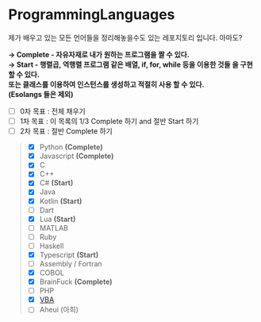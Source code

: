 # ProgrammingLanguages
제가 배우고 있는 모든 언어들을 정리해놓을수도 있는 레포지토리 입니다. 아마도?

**→ Complete - 자유자재로 내가 원하는 프로그램을 짤 수 있다. <br>
→ Start - 행렬곱, 역행렬 프로그램 같은 배열, if, for, while 등을 이용한 것들 을 구현 할 수 있다.<br>
          또는 클래스를 이용하여 인스턴스를 생성하고 적절히 사용 할 수 있다. <br>
(Esolangs 들은 제외)**

- [ ] 0차 목표 : 전체 채우기 <br>
- [ ] 1차 목표 : 이 목록의 1/3 Complete 하기 and 절반 Start 하기 <br>
- [ ] 2차 목표 : 절반 Complete 하기 <br>

> - [X] Python **(Complete)** <br>
> - [X] Javascript **(Complete)** <br>
> - [X] C <br>
> - [X] C++ <br>
> - [X] C# **(Start)** <br>
> - [X] Java <br>
> - [X] Kotlin **(Start)** <br>
> - [ ] Dart <br>
> - [X] Lua **(Start)** <br>
> - [ ] MATLAB <br>
> - [ ] Ruby <br>
> - [ ] Haskell <br>
> - [X] Typescript **(Start)** <br>
> - [ ] Assembly / Fortran <br>
> - [X] COBOL <br>
> - [X] BrainFuck **(Complete)** <br>
> - [ ] PHP <br>
> - [X] [VBA](https://github.com/pl-Steve28-lq/VBA-PPT) <br>
> - [ ] Aheui (아희) <br>
